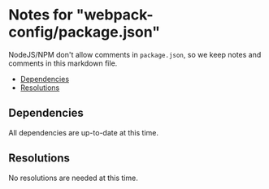 # Notes for "webpack-config/package.json"

NodeJS/NPM don't allow comments in `package.json`, so we keep
notes and comments in this markdown file.

- [Dependencies](#dependencies)
- [Resolutions](#resolutions)

## Dependencies

All dependencies are up-to-date at this time.

## Resolutions

No resolutions are needed at this time.
